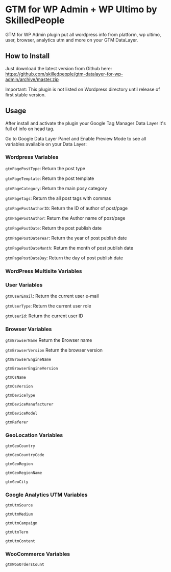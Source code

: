 # GTM for WP Admin + WP Ultimo by SkilledPeople

GTM for WP Admin plugin put all wordpress info from platform, wp ultimo,
user, browser, analytics utm and more on your GTM DataLayer.

## How to Install

Just download the latest version from Github here: https://github.com/skilledpeople/gtm-datalayer-for-wp-admin/archive/master.zip

Important: This plugin is not listed on Wordpress directory until release of first stable version.

## Usage

After install and activate the plugin your Google Tag Manager Data Layer it's full of info on head tag.

Go to Google Data Layer Panel and Enable Preview Mode to see all variables available on your Data Layer:

### Wordpress Variables

`gtmPagePostType`:
Return the post type

`gtmPageTemplate`:
Return the post template

`gtmPageCategory`:
Return the main posy category

`gtmPageTags`:
Return the all post tags with commas

`gtmPagePostAuthorID`:
Return the ID of author of post/page

`gtmPagePostAuthor`:
Return the Author name of post/page

`gtmPagePostDate`:
Return the post publish date

`gtmPagePostDateYear`:
Return the year of post publish date

`gtmPagePostDateMonth`:
Return the month of post publish date

`gtmPagePostDateDay`:
Return the day of post publish date

### WordPress Multisite Variables


### User Variables

`gtmUserEmail`:
Return the current user e-mail

`gtmUserType`:
Return the current user role

`gtmUserId`:
Return the current user ID

### Browser Variables

`gtmBrowserName`
Return the Browser name

`gtmBrowserVersion`
Return the browser version

`gtmBrowserEngineName`

`gtmBrowserEngineVersion`

`gtmOsName`

`gtmOsVersion`

`gtmDeviceType`

`gtmDeviceManufacturer`

`gtmDeviceModel`

`gtmReferer`

### GeoLocation Variables

`gtmGeoCountry`

`gtmGeoCountryCode`

`gtmGeoRegion`

`gtmGeoRegionName`

`gtmGeoCity`

### Google Analytics UTM Variables

`gtmUtmSource`

`gtmUtmMedium`

`gtmUtmCampaign`

`gtmUtmTerm`

`gtmUtmContent`

### WooCommerce Variables

`gtmWooOrdersCount`
